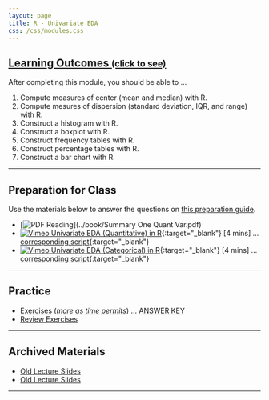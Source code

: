 ```yaml
---
layout: page
title: R - Univariate EDA
css: /css/modules.css
---
```


<div class="panel-group-ILOs">
  <div class="panel panel-default">
    <div class="panel-heading">
      <h2 class="panel-title">
        <a data-toggle="collapse" href="#ILOs">Learning Outcomes <small>(click to see)</small></a>
      </h2>
    </div>
    <div id="ILOs" class="panel-collapse collapse">
      <div class="panel-body">
<p>After completing this module, you should be able to ...</p>

<ol>
  <li>Compute measures of center (mean and median) with R.</li>
  <li>Compute mesures of dispersion (standard deviation, IQR, and range) with R.</li>
  <li>Construct a histogram with R.</li>
  <li>Construct a boxplot with R.</li>
  <li>Construct frequency tables with R.</li>
  <li>Construct percentage tables with R.</li>
  <li>Construct a bar chart with R.</li>
</ol>
      </div>
    </div>
  </div>
</div>

----

## Preparation for Class

Use the materials below to answer the questions on [this preparation guide](Prep/RUnivEDA).

* [![PDF](../img/pdf.png) Reading](../book/Summary One Quant Var.pdf)
* [![Vimeo](../img/dhovid.png) Univariate EDA (Quantitative) in R](https://vimeo.com/user45324800/ncstats-uedaq){:target="_blank"} [4 mins] ... [corresponding script](HO/UEDAQuant1_RHO.html){:target="_blank"}
* [![Vimeo](../img/dhovid.png) Univariate EDA (Categorical) in R](https://vimeo.com/user45324800/ncstats-uedac){:target="_blank"} [4 mins] ... [corresponding script](HO/UEDACat_RHO.html){:target="_blank"}

----

## Practice

* [Exercises](CE/RUnivEDA_CE1) ([*more as time permits*](CE/RUnivEDA_CE2)) ... [ANSWER KEY](CE/KEY_RUnivEDA_CE)
* [Review Exercises](RE/RUnivEDA_RevEx)

----

## Archived Materials

* [Old Lecture Slides](PPT/UEDAQuant_PPT_old.pptx)
* [Old Lecture Slides](PPT/UEDACat_PPT_old.pptx)

----
